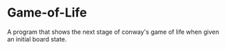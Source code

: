 # Game-of-Life

A program that shows the next stage of conway's game of life when given an initial board state.
